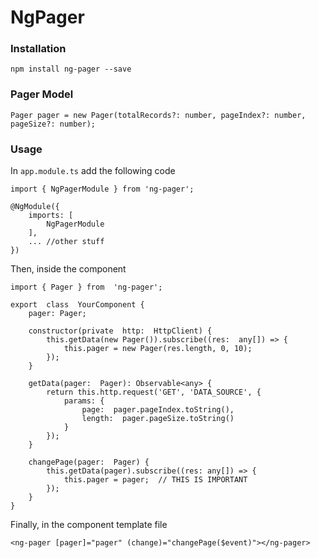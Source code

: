 
# NgPager
  
### Installation
```
npm install ng-pager --save
```

 
### Pager Model
```
Pager pager = new Pager(totalRecords?: number, pageIndex?: number, pageSize?: number);
```

### Usage

In `app.module.ts` add the following code
```
import { NgPagerModule } from 'ng-pager';

@NgModule({
    imports: [
        NgPagerModule
    ],
    ... //other stuff
})
```

Then, inside the component
```
import { Pager } from  'ng-pager';
    
export  class  YourComponent {
    pager: Pager;

    constructor(private  http:  HttpClient) {
        this.getData(new Pager()).subscribe((res:  any[]) => {
            this.pager = new Pager(res.length, 0, 10);
        });
    }

    getData(pager:  Pager): Observable<any> {
        return this.http.request('GET', 'DATA_SOURCE', {
            params: {
                page:  pager.pageIndex.toString(),
                length:  pager.pageSize.toString()
            }
        });
    }

    changePage(pager:  Pager) {
        this.getData(pager).subscribe((res: any[]) => {
            this.pager = pager;  // THIS IS IMPORTANT
        });
    }
}
```

Finally, in the component template file
```
<ng-pager [pager]="pager" (change)="changePage($event)"></ng-pager>
```
